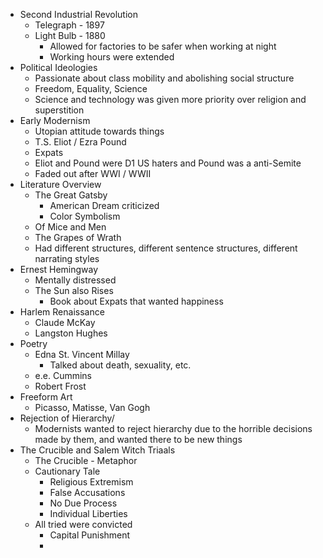 * Second Industrial Revolution
	* Telegraph - 1897
	* Light Bulb - 1880
		* Allowed for factories to be safer when working at night
		* Working hours were extended
* Political Ideologies
	* Passionate about class mobility and abolishing social structure
	* Freedom, Equality, Science
	* Science and technology was given more priority over religion and superstition
* Early Modernism
	* Utopian attitude towards things
	* T.S. Eliot / Ezra Pound
	* Expats
	* Eliot and Pound were D1 US haters and Pound was a anti-Semite
	* Faded out after WWI / WWII
* Literature Overview
	* The Great Gatsby
		* American Dream criticized
		* Color Symbolism
	* Of Mice and Men
	* The Grapes of Wrath
	* Had different structures, different sentence structures, different narrating styles
* Ernest Hemingway
	* Mentally distressed
	* The Sun also Rises
		* Book about Expats that wanted happiness
* Harlem Renaissance
	* Claude McKay
	* Langston Hughes
* Poetry
	* Edna St. Vincent Millay
		* Talked about death, sexuality, etc.
	* e.e. Cummins
	* Robert Frost
* Freeform Art
	* Picasso, Matisse, Van Gogh
* Rejection of Hierarchy/
	* Modernists wanted to reject hierarchy due to the horrible decisions made by them, and wanted there to be new things
* The Crucible and Salem Witch Triaals
	* The Crucible - Metaphor
	* Cautionary Tale
		* Religious Extremism
		* False Accusations
		* No Due Process
		* Individual Liberties
	* All tried were convicted
		* Capital Punishment
		* 